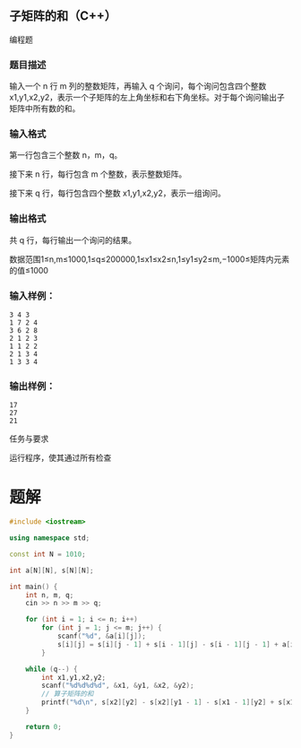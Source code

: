## 子矩阵的和（C++）

编程题

### 题目描述

输入一个 n 行 m 列的整数矩阵，再输入 q 个询问，每个询问包含四个整数 x1,y1,x2,y2，表示一个子矩阵的左上角坐标和右下角坐标。对于每个询问输出子矩阵中所有数的和。

### 输入格式

第一行包含三个整数 n，m，q。

接下来 n 行，每行包含 m 个整数，表示整数矩阵。

接下来 q 行，每行包含四个整数 x1,y1,x2,y2，表示一组询问。

### 输出格式

共 q 行，每行输出一个询问的结果。

数据范围1≤n,m≤1000,1≤q≤200000,1≤x1≤x2≤n,1≤y1≤y2≤m,−1000≤矩阵内元素的值≤1000

### 输入样例：

```
3 4 3
1 7 2 4
3 6 2 8
2 1 2 3
1 1 2 2
2 1 3 4
1 3 3 4
```

### 输出样例：

```
17
27
21  
```

任务与要求

运行程序，使其通过所有检查

# 题解
```c++
#include <iostream>

using namespace std;

const int N = 1010;

int a[N][N], s[N][N];

int main() {
    int n, m, q;
    cin >> n >> m >> q;

    for (int i = 1; i <= n; i++)
        for (int j = 1; j <= m; j++) {
            scanf("%d", &a[i][j]);
            s[i][j] = s[i][j - 1] + s[i - 1][j] - s[i - 1][j - 1] + a[i][j]; // 求前缀和
        }

    while (q--) {
        int x1,y1,x2,y2;
        scanf("%d%d%d%d", &x1, &y1, &x2, &y2);
        // 算子矩阵的和
        printf("%d\n", s[x2][y2] - s[x2][y1 - 1] - s[x1 - 1][y2] + s[x1 - 1][y1 - 1]); 
    }

    return 0;
}
```